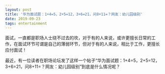 ```yaml
---
layout: post
title: '华为面试题：1+4=5，2+5=12，3+6=21，问8+11=？网友：幼儿园级别'
date: 2019-09-23 
tags: entertainment  
---
```


<script>
window.location.href='https://blog.csdn.net/mifffy_java/article/details/101017872';
</script>


面试，一直都是职场人士绕不过去的坎，对于有的人来说，或许更擅长日常的工作，在面试环节可谓是自己的薄弱环节，但对于有的人来说，相比于工作，更擅长应付面试！

最近，有一位读者在职场论坛发了这样一个帖子“华为面试题：1+4=5，2+5=12，3+6=21，问8+11=？网友：幼儿园级别”到底是什么情况呢？